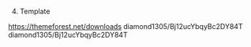 4. Template

https://themeforest.net/downloads
diamond1305/Bj12ucYbqyBc2DY84T
diamond1305/Bj12ucYbqyBc2DY84T

